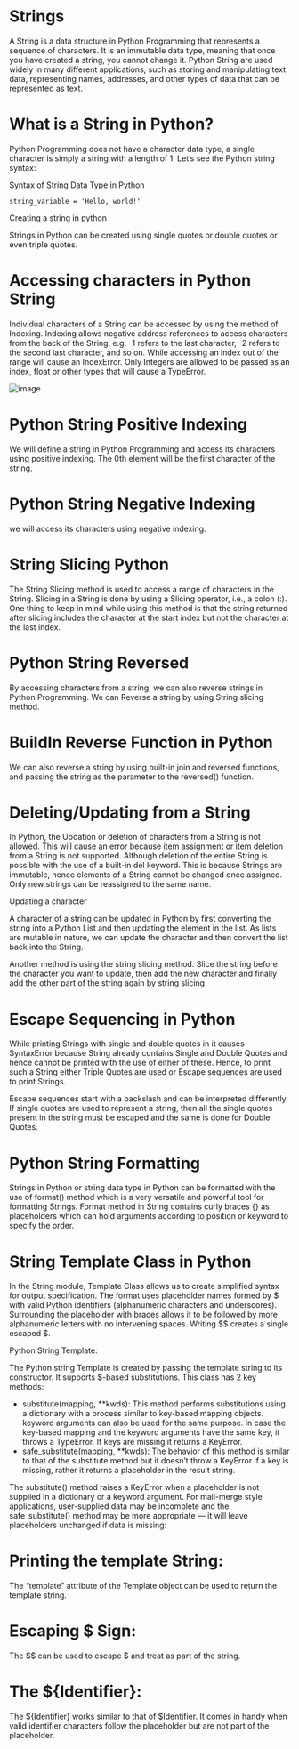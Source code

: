 # Strings
A String is a data structure in Python Programming that represents a sequence of characters. It is an immutable data type, meaning that once you have created a string, you cannot change it. Python String are used widely in many different applications, such as storing and manipulating text data, representing names, addresses, and other types of data that can be represented as text.
# What is a String in Python?
Python Programming does not have a character data type, a single character is simply a string with a length of 1. Let’s see the Python string syntax:

Syntax of String Data Type in Python

    string_variable = 'Hello, world!'

Creating a string in python

Strings in Python can be created using single quotes or double quotes or even triple quotes. 

# Accessing characters in Python String

 Individual characters of a String can be accessed by using the method of Indexing. Indexing allows negative address references to access characters from the back of the String, e.g. -1 refers to the last character, -2 refers to the second last character, and so on.
 While accessing an index out of the range will cause an IndexError. Only Integers are allowed to be passed as an index, float or other types that will cause a TypeError.
 
 ![image](https://github.com/PrithivRaaj/LearnPython/assets/111727780/b19aa2d3-a317-447b-9832-90de9bc9c6f6)

 # Python String Positive Indexing
 
 We will define a string in Python Programming and access its characters using positive indexing. The 0th element will be the first character of the string.

 # Python String Negative Indexing
 we will access its characters using negative indexing.

# String Slicing Python
The String Slicing method is used to access a range of characters in the String. Slicing in a String is done by using a Slicing operator, i.e., a colon (:).  One thing to keep in mind while using this method is that the string returned after slicing includes the character at the start index but not the character at the last index.
# Python String Reversed
 By accessing characters from a string, we can also reverse strings in Python Programming. We can Reverse a string by using String slicing method.
# BuildIn Reverse Function in Python
We can also reverse a string by using built-in join and reversed functions, and passing the string as the parameter to the reversed() function.
# Deleting/Updating from a String
In Python, the Updation or deletion of characters from a String is not allowed. This will cause an error because item assignment or item deletion from a String is not supported. Although deletion of the entire String is possible with the use of a built-in del keyword. This is because Strings are immutable, hence elements of a String cannot be changed once assigned. Only new strings can be reassigned to the same name. 

Updating a character

A character of a string can be updated in Python by first converting the string into a Python List and then updating the element in the list. As lists are mutable in nature, we can update the character and then convert the list back into the String.

Another method is using the string slicing method. Slice the string before the character you want to update, then add the new character and finally add the other part of the string again by string slicing.
# Escape Sequencing in Python
While printing Strings with single and double quotes in it causes SyntaxError because String already contains Single and Double Quotes and hence cannot be printed with the use of either of these. Hence, to print such a String either Triple Quotes are used or Escape sequences are used to print Strings. 

Escape sequences start with a backslash and can be interpreted differently. If single quotes are used to represent a string, then all the single quotes present in the string must be escaped and the same is done for Double Quotes.
# Python String Formatting
Strings in Python or string data type in Python can be formatted with the use of format() method which is a very versatile and powerful tool for formatting Strings. Format method in String contains curly braces {} as placeholders which can hold arguments according to position or keyword to specify the order.

# String Template Class in Python
In the String module, Template Class allows us to create simplified syntax for output specification. The format uses placeholder names formed by $ with valid Python identifiers (alphanumeric characters and underscores). Surrounding the placeholder with braces allows it to be followed by more alphanumeric letters with no intervening spaces. Writing $$ creates a single escaped $.
 
Python String Template:

The Python string Template is created by passing the template string to its constructor. It supports $-based substitutions. This class has 2 key methods: 

 * substitute(mapping, **kwds): This method performs substitutions using a dictionary with a process similar to key-based mapping objects. keyword arguments can also be used for the same purpose. In case the key-based mapping and the keyword arguments have the same key, it throws a TypeError. If keys are missing it returns a KeyError.
 * safe_substitute(mapping, **kwds): The behavior of this method is similar to that of the substitute method but it doesn’t throw a KeyError if a key is missing, rather it returns a placeholder in the result string. 
 
The substitute() method raises a KeyError when a placeholder is not supplied in a dictionary or a keyword argument. For mail-merge style applications, user-supplied data may be incomplete and the safe_substitute() method may be more appropriate — it will leave placeholders unchanged if data is missing:

# Printing the template String:

The “template” attribute of the Template object can be used to return the template string.

# Escaping $ Sign:

The $$ can be used to escape $ and treat as part of the string.

# The ${Identifier}:

The ${Identifier} works similar to that of $Identifier. It comes in handy when valid identifier characters follow the placeholder but are not part of the placeholder.
